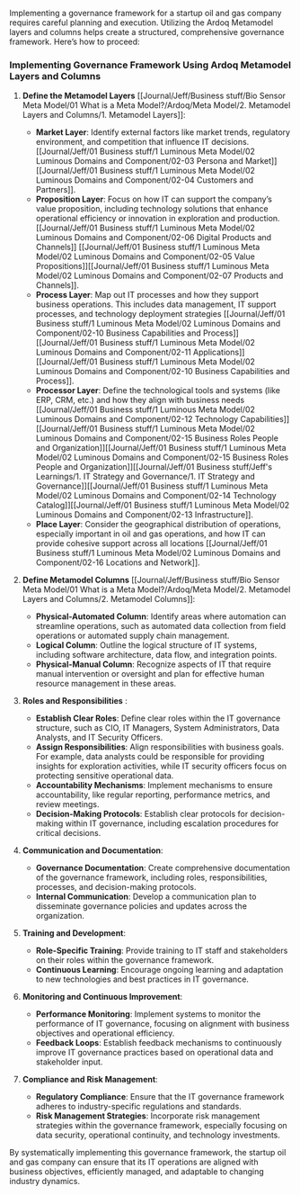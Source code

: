 Implementing a governance framework for a startup oil and gas company requires careful planning and execution. Utilizing the Ardoq Metamodel layers and columns helps create a structured, comprehensive governance framework. Here’s how to proceed:

### Implementing Governance Framework Using Ardoq Metamodel Layers and Columns

1. **Define the Metamodel Layers** [[Journal/Jeff/Business stuff/Bio Sensor Meta Model/01 What is a Meta Model?/Ardoq/Meta Model/2. Metamodel Layers and Columns/1. Metamodel Layers]]:
   - **Market Layer**: Identify external factors like market trends, regulatory environment, and competition that influence IT decisions. [[Journal/Jeff/01 Business stuff/1 Luminous Meta Model/02 Luminous Domains and Component/02-03 Persona and Market]][[Journal/Jeff/01 Business stuff/1 Luminous Meta Model/02 Luminous Domains and Component/02-04 Customers and Partners]].
   - **Proposition Layer**: Focus on how IT can support the company’s value proposition, including technology solutions that enhance operational efficiency or innovation in exploration and production. [[Journal/Jeff/01 Business stuff/1 Luminous Meta Model/02 Luminous Domains and Component/02-06 Digital Products and Channels]] [[Journal/Jeff/01 Business stuff/1 Luminous Meta Model/02 Luminous Domains and Component/02-05 Value Propositions]][[Journal/Jeff/01 Business stuff/1 Luminous Meta Model/02 Luminous Domains and Component/02-07 Products and Channels]].
   - **Process Layer**: Map out IT processes and how they support business operations. This includes data management, IT support processes, and technology deployment strategies [[Journal/Jeff/01 Business stuff/1 Luminous Meta Model/02 Luminous Domains and Component/02-10 Business Capabilities and Process]][[Journal/Jeff/01 Business stuff/1 Luminous Meta Model/02 Luminous Domains and Component/02-11 Applications]][[Journal/Jeff/01 Business stuff/1 Luminous Meta Model/02 Luminous Domains and Component/02-10 Business Capabilities and Process]].
   - **Processor Layer**: Define the technological tools and systems (like ERP, CRM, etc.) and how they align with business needs [[Journal/Jeff/01 Business stuff/1 Luminous Meta Model/02 Luminous Domains and Component/02-12 Technology Capabilities]][[Journal/Jeff/01 Business stuff/1 Luminous Meta Model/02 Luminous Domains and Component/02-15 Business Roles People and Organization]][[Journal/Jeff/01 Business stuff/1 Luminous Meta Model/02 Luminous Domains and Component/02-15 Business Roles People and Organization]][[Journal/Jeff/01 Business stuff/Jeff's Learnings/1. IT Strategy and Governance/1. IT Strategy and Governance]][[Journal/Jeff/01 Business stuff/1 Luminous Meta Model/02 Luminous Domains and Component/02-14 Technology Catalog]][[Journal/Jeff/01 Business stuff/1 Luminous Meta Model/02 Luminous Domains and Component/02-13 Infrastructure]].
   - **Place Layer**: Consider the geographical distribution of operations, especially important in oil and gas operations, and how IT can provide cohesive support across all locations [[Journal/Jeff/01 Business stuff/1 Luminous Meta Model/02 Luminous Domains and Component/02-16 Locations and Network]].

2. **Define Metamodel Columns** [[Journal/Jeff/Business stuff/Bio Sensor Meta Model/01 What is a Meta Model?/Ardoq/Meta Model/2. Metamodel Layers and Columns/2. Metamodel Columns]]:
   - **Physical-Automated Column**: Identify areas where automation can streamline operations, such as automated data collection from field operations or automated supply chain management.
   - **Logical Column**: Outline the logical structure of IT systems, including software architecture, data flow, and integration points.
   - **Physical-Manual Column**: Recognize aspects of IT that require manual intervention or oversight and plan for effective human resource management in these areas.

3. **Roles and Responsibilities** :
   - **Establish Clear Roles**: Define clear roles within the IT governance structure, such as CIO, IT Managers, System Administrators, Data Analysts, and IT Security Officers.
   - **Assign Responsibilities**: Align responsibilities with business goals. For example, data analysts could be responsible for providing insights for exploration activities, while IT security officers focus on protecting sensitive operational data.
   - **Accountability Mechanisms**: Implement mechanisms to ensure accountability, like regular reporting, performance metrics, and review meetings.
   - **Decision-Making Protocols**: Establish clear protocols for decision-making within IT governance, including escalation procedures for critical decisions.

4. **Communication and Documentation**:
   - **Governance Documentation**: Create comprehensive documentation of the governance framework, including roles, responsibilities, processes, and decision-making protocols.
   - **Internal Communication**: Develop a communication plan to disseminate governance policies and updates across the organization.

5. **Training and Development**:
   - **Role-Specific Training**: Provide training to IT staff and stakeholders on their roles within the governance framework.
   - **Continuous Learning**: Encourage ongoing learning and adaptation to new technologies and best practices in IT governance.

6. **Monitoring and Continuous Improvement**:
   - **Performance Monitoring**: Implement systems to monitor the performance of IT governance, focusing on alignment with business objectives and operational efficiency.
   - **Feedback Loops**: Establish feedback mechanisms to continuously improve IT governance practices based on operational data and stakeholder input.

7. **Compliance and Risk Management**:
   - **Regulatory Compliance**: Ensure that the IT governance framework adheres to industry-specific regulations and standards.
   - **Risk Management Strategies**: Incorporate risk management strategies within the governance framework, especially focusing on data security, operational continuity, and technology investments.

By systematically implementing this governance framework, the startup oil and gas company can ensure that its IT operations are aligned with business objectives, efficiently managed, and adaptable to changing industry dynamics.